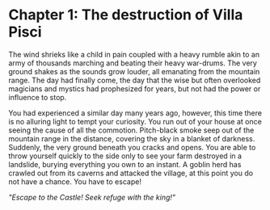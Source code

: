 # Chapter 1: The destruction of Villa Pisci

The wind shrieks like a child in pain coupled with a heavy rumble akin to an army of thousands marching and beating their heavy war-drums. The very ground shakes as the sounds grow louder, all emanating from the mountain range. The day had finally come, the day that the wise but often overlooked magicians and mystics had prophesized for years, but not had the power or influence to stop.

You had experienced a similar day many years ago, however, this time there is no alluring light to tempt your curiosity. You run out of your house at once seeing the cause of all the commotion. Pitch-black smoke seep out of the mountain range in the distance, covering the sky in a blanket of darkness. Suddenly, the very ground beneath you cracks and opens. You are able to throw yourself quickly to the side only to see your farm destroyed in a landslide, burying everything you own to an instant. A goblin herd has crawled out from its caverns and attacked the village, at this point you do not have a chance. You have to escape!

_"Escape to the Castle! Seek refuge with the king!"_

